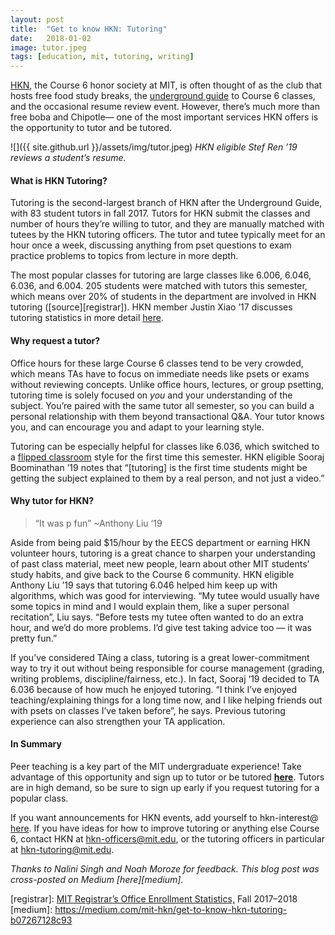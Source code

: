 ```yaml
---
layout:	post
title:	"Get to know HKN: Tutoring"
date:	2018-01-02
image: tutor.jpeg
tags: [education, mit, tutoring, writing]
---
```


[HKN](https://hkn.mit.edu/), the Course 6 honor society at MIT, is often thought of as the club that hosts free food study breaks, the [underground guide](https://underground-guide.mit.edu) to Course 6 classes, and the occasional resume review event. However, there’s much more than free boba and Chipotle— one of the most important services HKN offers is the opportunity to tutor and be tutored.

![]({{ site.github.url }}/assets/img/tutor.jpeg)
_HKN eligible Stef Ren ’19 reviews a student’s resume._

#### What is HKN Tutoring?

Tutoring is the second-largest branch of HKN after the Underground Guide, with 83 student tutors in fall 2017. Tutors for HKN submit the classes and number of hours they’re willing to tutor, and they are manually matched with tutees by the HKN tutoring officers. The tutor and tutee typically meet for an hour once a week, discussing anything from pset questions to exam practice problems to topics from lecture in more depth.

The most popular classes for tutoring are large classes like 6.006, 6.046, 6.036, and 6.004. 205 students were matched with tutors this semester, which means over 20% of students in the department are involved in HKN tutoring ([source][registrar]). HKN member Justin Xiao ’17 discusses tutoring statistics in more detail [here](https://medium.com/mit-hkn/mit-hkn-tutoring-service-a303d6d6bfa5).

#### Why request a tutor?

Office hours for these large Course 6 classes tend to be very crowded, which means TAs have to focus on immediate needs like psets or exams without reviewing concepts. Unlike office hours, lectures, or group psetting, tutoring time is solely focused on *you* and your understanding of the subject. You’re paired with the same tutor all semester, so you can build a personal relationship with them beyond transactional Q&A. Your tutor knows you, and can encourage you and adapt to your learning style.

Tutoring can be especially helpful for classes like 6.036, which switched to a [flipped classroom](https://en.wikipedia.org/wiki/Flipped_classroom) style for the first time this semester. HKN eligible Sooraj Boominathan ’19 notes that “[tutoring] is the first time students might be getting the subject explained to them by a real person, and not just a video.”

#### Why tutor for HKN?

> “It was p fun” ~Anthony Liu ‘19

Aside from being paid $15/hour by the EECS department or earning HKN volunteer hours, tutoring is a great chance to sharpen your understanding of past class material, meet new people, learn about other MIT students’ study habits, and give back to the Course 6 community. HKN eligible Anthony Liu ’19 says that tutoring 6.046 helped him keep up with algorithms, which was good for interviewing. “My tutee would usually have some topics in mind and I would explain them, like a super personal recitation”, Liu says. “Before tests my tutee often wanted to do an extra hour, and we’d do more problems. I’d give test taking advice too — it was pretty fun.”

If you’ve considered TAing a class, tutoring is a great lower-commitment way to try it out without being responsible for course management (grading, writing problems, discipline/fairness, etc.). In fact, Sooraj ‘19 decided to TA 6.036 because of how much he enjoyed tutoring. “I think I’ve enjoyed teaching/explaining things for a long time now, and I like helping friends out with psets on classes I’ve taken before”, he says. Previous tutoring experience can also strengthen your TA application.

#### In Summary

Peer teaching is a key part of the MIT undergraduate experience! Take advantage of this opportunity and sign up to tutor or be tutored [**here**](https://hkn.scripts.mit.edu/tutoring/). Tutors are in high demand, so be sure to sign up early if you request tutoring for a popular class.

If you want announcements for HKN events, add yourself to hkn-interest@ [here](https://groups.mit.edu/webmoira/list/hkn-interest). If you have ideas for how to improve tutoring or anything else Course 6, contact HKN at [hkn-officers@mit.edu](mailto:hkn-officers@mit.edu), or the tutoring officers in particular at [hkn-tutoring@mit.edu](mailto:hkn-tutoring@mit.edu).

_Thanks to Nalini Singh and Noah Moroze for feedback. This blog post was cross-posted on Medium [here][medium]._

[registrar]: [MIT Registrar’s Office Enrollment Statistics,](http://web.mit.edu/registrar/stats/majors/index.html) Fall 2017–2018
[medium]: https://medium.com/mit-hkn/get-to-know-hkn-tutoring-b07267128c93

